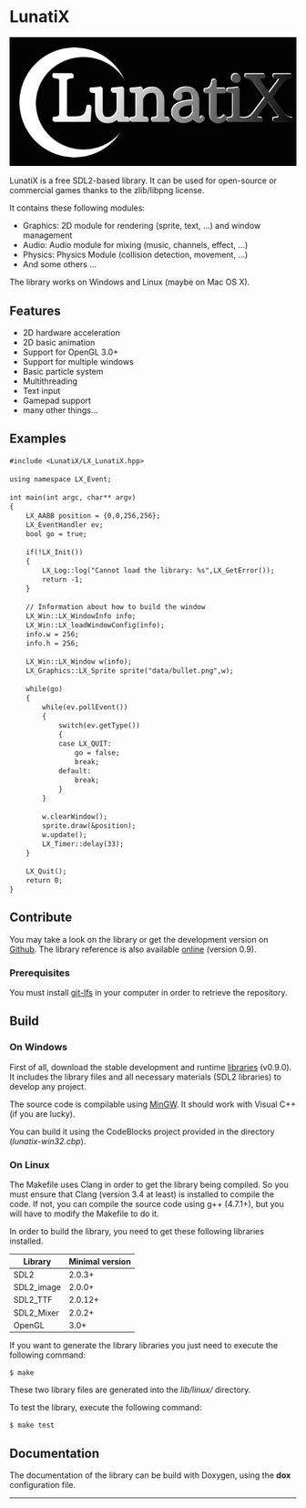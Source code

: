 # LunatiX #

![LunatiX Logo][]

LunatiX is a free SDL2-based library. It can be used for open-source or
commercial games thanks to the zlib/libpng license.

It contains these following modules:
- Graphics: 2D module for rendering (sprite, text, ...) and window management
- Audio: Audio module for mixing (music, channels, effect, ...)
- Physics: Physics Module (collision detection, movement, ...)
- And some others ...

The library works on Windows and Linux (maybe on Mac OS X).

## Features ##

- 2D hardware acceleration
- 2D basic animation
- Support for OpenGL 3.0+
- Support for multiple windows
- Basic particle system
- Multithreading
- Text input
- Gamepad support
- many other things...

## Examples ##


    #include <LunatiX/LX_LunatiX.hpp>

    using namespace LX_Event;

    int main(int argc, char** argv)
    {
        LX_AABB position = {0,0,256,256};
        LX_EventHandler ev;
        bool go = true;

        if(!LX_Init())
        {
            LX_Log::log("Cannot load the library: %s",LX_GetError());
            return -1;
        }

        // Information about how to build the window
        LX_Win::LX_WindowInfo info;
        LX_Win::LX_loadWindowConfig(info);
        info.w = 256;
        info.h = 256;

        LX_Win::LX_Window w(info);
        LX_Graphics::LX_Sprite sprite("data/bullet.png",w);

        while(go)
        {
            while(ev.pollEvent())
            {
                switch(ev.getType())
                {
                case LX_QUIT:
                    go = false;
                    break;
                default:
                    break;
                }
            }

            w.clearWindow();
            sprite.draw(&position);
            w.update();
            LX_Timer::delay(33);
        }

        LX_Quit();
        return 0;
    }

## Contribute ##

You may take a look on the library or get the development version on [Github][].
The library reference is also available [online][] (version 0.9).

### Prerequisites ###

You must install [git-lfs][] in your computer in order to retrieve the repository.

## Build ##

### On Windows ###

First of all, download the stable development and runtime [libraries][] (v0.9.0).
It includes the library files and all necessary materials (SDL2 libraries)
to develop any project.

The source code is compilable using [MinGW][].
It should work with Visual C++ (if you are lucky).

You can build it using the CodeBlocks project provided in the directory (*lunatix-win32.cbp*).

### On Linux ###

The Makefile uses Clang in order to get the library being compiled.
So you must ensure that Clang (version 3.4 at least) is installed to compile the code.
If not, you can compile the source code using g++ (4.7.1+), but you will have to
modify the Makefile to do it.

In order to build the library, you need to get these following libraries
installed.

|   Library  | Minimal version |
|     ---    |       ---       |
|    SDL2    |      2.0.3+     |
| SDL2_image |      2.0.0+     |
|  SDL2_TTF  |      2.0.12+    |
| SDL2_Mixer |      2.0.2+     |
|   OpenGL   |       3.0+      |


If you want to generate the library libraries you just need to execute
the following command:

    $ make

These two library files are generated into the *lib/linux/* directory.

To test the library, execute the following command:

    $ make test

## Documentation ##

The documentation of the library can be build with Doxygen,
using the **dox** configuration file.

---

[LunatiX Logo]: https://raw.githubusercontent.com/Gumichan01/lunatix/master/data/lunatix-logo.png
[Github]: https://github.com/Gumichan01/lunatix
[online]: https://gumichan01.github.io/lunatix/reference/v0.10.0/
[git-lfs]: https://github.com/git-lfs/git-lfs/wiki/Installation
[libraries]: https://github.com/Gumichan01/lunatix-engine/releases/tag/LX-v0.10.0
[MinGW]: http://www.mingw.org/
